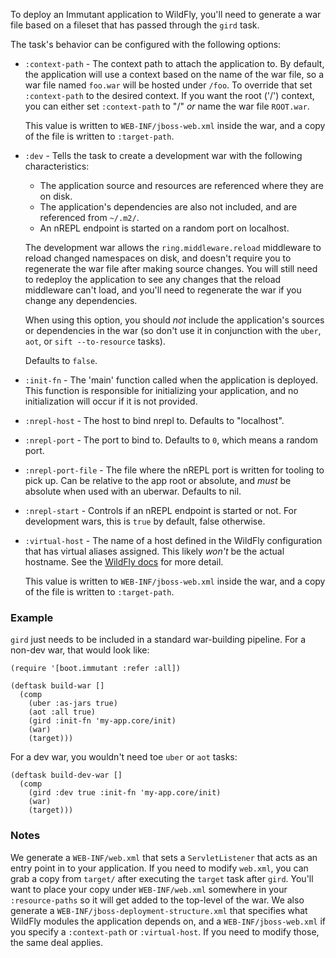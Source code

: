 To deploy an Immutant application to WildFly, you'll need to generate
a war file based on a fileset that has passed through the `gird` task.

The task's behavior can be configured with the following options:

* `:context-path` - The context path to attach the application to. By
  default, the application will use a context based on the name of the
  war file, so a war file named `foo.war` will be hosted under `/foo`.
  To override that set `:context-path` to the desired context.  If you
  want the root ('/') context, you can either set `:context-path` to
  "/" *or* name the war file `ROOT.war`.

  This value is written to `WEB-INF/jboss-web.xml` inside the war, and
  a copy of the file is written to `:target-path`.

* `:dev` - Tells the task to create a development war with the
  following characteristics:

  - The application source and resources are referenced where they are
    on disk.
  - The application's dependencies are also not included, and are
    referenced from `~/.m2/`.
  - An nREPL endpoint is started on a random port on localhost.

  The development war allows the `ring.middleware.reload` middleware
  to reload changed namespaces on disk, and doesn't require you to
  regenerate the war file after making source changes. You will still
  need to redeploy the application to see any changes that the reload
  middleware can't load, and you'll need to regenerate the war if you
  change any dependencies.

  When using this option, you should *not* include the application's
  sources or dependencies in the war (so don't use it in conjunction
  with the `uber`, `aot`, or `sift --to-resource` tasks).

  Defaults to `false`.

* `:init-fn` - The 'main' function called when the application is
  deployed. This function is responsible for initializing your
  application, and no initialization will occur if it is not provided.

* `:nrepl-host` - The host to bind nrepl to. Defaults to "localhost".

* `:nrepl-port` - The port to bind to. Defaults to `0`, which means a
  random port.

* `:nrepl-port-file` - The file where the nREPL port is written for
  tooling to pick up. Can be relative to the app root or absolute,
  and *must* be absolute when used with an uberwar. Defaults to nil.

* `:nrepl-start` - Controls if an nREPL endpoint is started or not. For
  development wars, this is `true` by default, false otherwise.

* `:virtual-host` - The name of a host defined in the WildFly
  configuration that has virtual aliases assigned. This likely *won't*
  be the actual hostname. See the
  [WildFly docs](https://docs.jboss.org/author/display/WFLY8/Undertow+%28web%29+subsystem+configuration)
  for more detail.

  This value is written to `WEB-INF/jboss-web.xml` inside the war, and
  a copy of the file is written to `:target-path`.

### Example

`gird` just needs to be included in a standard war-building
pipeline. For a non-dev war, that would look like:

```
(require '[boot.immutant :refer :all])

(deftask build-war []
  (comp
    (uber :as-jars true)
    (aot :all true)
    (gird :init-fn 'my-app.core/init)
    (war)
    (target)))
```

For a dev war, you wouldn't need toe `uber` or `aot` tasks:

```
(deftask build-dev-war []
  (comp
    (gird :dev true :init-fn 'my-app.core/init)
    (war)
    (target)))
```

### Notes

We generate a `WEB-INF/web.xml` that sets a `ServletListener` that
acts as an entry point in to your application. If you need to modify
`web.xml`, you can grab a copy from `target/` after executing the
`target` task after `gird`. You'll want to place your copy under
`WEB-INF/web.xml` somewhere in your `:resource-paths` so it will get
added to the top-level of the war. We also generate a
`WEB-INF/jboss-deployment-structure.xml` that specifies what WildFly
modules the application depends on, and a `WEB-INF/jboss-web.xml` if
you specify a `:context-path` or `:virtual-host`. If you need to
modify those, the same deal applies.
